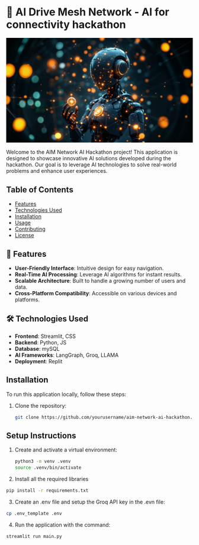 # 🚀 AI Drive Mesh Network - AI for connectivity hackathon

<img src="images/aim_network_cover_picture.jpeg" alt="AIM Network AI Cover" width="600"/>


Welcome to the AIM Network AI Hackathon project! This application is designed to showcase innovative AI solutions developed during the hackathon. Our goal is to leverage AI technologies to solve real-world problems and enhance user experiences.

## Table of Contents

- [Features](#features)
- [Technologies Used](#technologies-used)
- [Installation](#installation)
- [Usage](#usage)
- [Contributing](#contributing)
- [License](#license)

## 🌟 Features

- **User-Friendly Interface**: Intuitive design for easy navigation.
- **Real-Time AI Processing**: Leverage AI algorithms for instant results.
- **Scalable Architecture**: Built to handle a growing number of users and data.
- **Cross-Platform Compatibility**: Accessible on various devices and platforms.

## 🛠️ Technologies Used

- **Frontend**: Streamlit, CSS
- **Backend**: Python, JS
- **Database**: mySQL
- **AI Frameworks**: LangGraph, Groq, LLAMA
- **Deployment**: Replit

## Installation

To run this application locally, follow these steps:

1. Clone the repository:
   ```bash
   git clone https://github.com/yourusername/aim-network-ai-hackathon.git
## Setup Instructions

1. Create and activate a virtual environment:
   ```bash
   python3 -m venv .venv
   source .venv/bin/activate

2. Install all the required libraries
```bash
pip install -r requirements.txt
```

3. Create an .env file and setup the Groq API key in the .evn file:
```bash
cp .env_template .env
```

4. Run the application with the command:
```bash
streamlit run main.py
```
